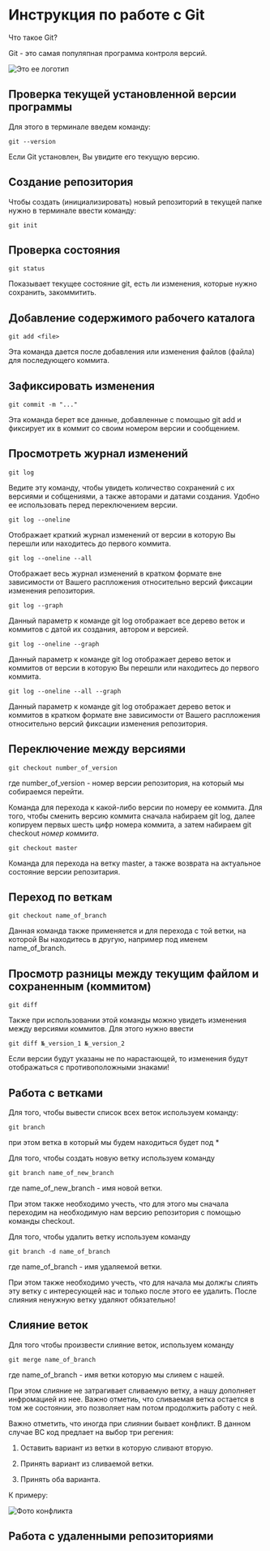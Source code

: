 # Инструкция по работе с Git

Что такое Git?

Git - это самая популяпная программа контроля версий.

![Это ее логотип](https://andreyex.ru/wp-content/uploads/2019/06/Kak-dobavit-Git-Remote-330x250.png.webp?x54720)

## Проверка текущей установленной версии программы

Для этого в терминале введем команду:

    git --version

Если Git установлен, Вы увидите его текущую версию.

## Создание репозитория

Чтобы создать (инициализировать) новый репозиторий в текущей
папке нужно в терминале ввести команду:

    git init

## Проверка состояния

    git status

Показывает текущее состояние git, есть ли изменения, которые нужно сохранить, закоммитить.

## Добавление содержимого рабочего каталога

    git add <file>

Эта команда дается после добавления или изменения файлов (файла) для последующего коммита.

## Зафиксировать изменения

    git commit -m "..."

Эта команда берет все данные, добавленные с помощью git add и фиксирует их в коммит со своим номером версии и сообщением.

## Просмотреть журнал изменений

    git log

Ведите эту команду, чтобы увидеть количество сохранений с их версиями и собщениями, а также авторами и датами создания. Удобно ее использовать перед переключением версии.

    git log --oneline

Отображает краткий журнал изменений от версии в которую Вы перешли или находитесь до первого коммита.

    git log --oneline --all

Отображает весь журнал изменений в кратком формате вне зависимости от Вашего распложения относительно версий фиксации изменения репозитория.

    git log --graph

Данный параметр к команде git log отображает все дерево веток и коммитов с датой их создания, автором и версией.

    git log --oneline --graph

Данный параметр к команде git log  отображает дерево веток и коммитов от версии в которую Вы перешли или находитесь до первого коммита.

    git log --oneline --all --graph

Данный параметр к команде git log  отображает дерево веток и коммитов в кратком формате вне зависимости от Вашего распложения относительно версий фиксации изменения репозитория.

## Переключение между версиями

    git checkout number_of_version

где number_of_version - номер версии репозитория, на который мы собираемся перейти.

Команда для перехода к какой-либо версии по номеру ее коммита. Для того, чтобы сменить версию коммита сначала набираем git log, далее копируем первых шесть цифр номера коммита, а затем набираем git checkout _номер коммита_.

    git checkout master

Команда для перехода на ветку master, а также возврата на актуальное состояние версии репозитария.

## Переход по веткам

    git checkout name_of_branch

Данная команда также применяется и для перехода с той ветки, на которой Вы находитесь в другую, например под именем name_of_branch.

## Просмотр разницы между текущим файлом и сохраненным (коммитом)

    git diff

Также при использовании этой команды можно увидеть изменения между версиями коммитов. Для этого нужно ввести 

    git diff №_version_1 №_version_2

Если версии будут указаны не по нарастающей, то изменения будут отображаться с противоположными знаками!

## Работа с ветками

Для того, чтобы вывести список всех веток используем команду:

    git branch

при этом ветка в который мы будем находиться будет под *

Для того, чтобы создать новую ветку используем команду

    git branch name_of_new_branch

где name_of_new_branch - имя новой ветки. 

При этом также необходимо учесть, что для этого мы сначала переходим на необходимую  нам версию репозитория с помощью команды checkout.

Для того, чтобы удалить ветку используем команду

    git branch -d name_of_branch

где name_of_branch - имя удаляемой ветки.

При этом также необходимо учесть, что для начала мы должгы слиять эту ветку с интересующей нас и только после этого ее удалить. После слияния ненужную ветку удаляют обязательно!

## Слияние веток

Для того чтобы произвести слияние веток, используем команду

    git merge name_of_branch

где name_of_branch - имя ветки которую мы слияем с нашей.

При этом слияние не затрагивает сливаемую ветку, а нашу дополняет инфромацией из нее. Важно отметиь, что сливаемая ветка остается в том же состоянии, это позволяет нам потом продолжить работу с ней.

Важно отметить, что иногда при слиянии бывает конфликт. В данном случае ВС код предлает на выбор три регения:

1. Оставить вариант из ветки в которую сливают вторую.

2. Принять вариант из сливаемой ветки.

3. Принять оба варианта.

К примеру:

![Фото конфликта](conflict.png)

## Работа с удаленными репозиториями
